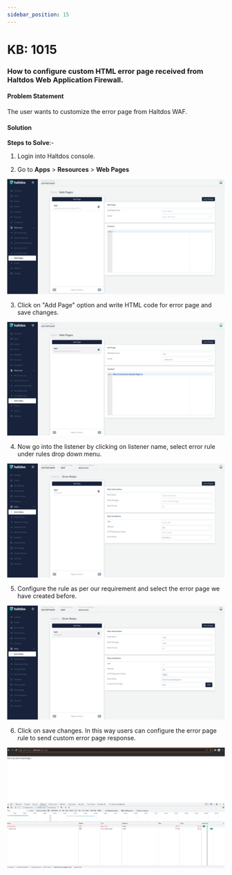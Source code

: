 ```yaml
---
sidebar_position: 15
---
```


# KB: 1015

### **How to configure custom HTML error page received from Haltdos Web Application Firewall.**

#### **Problem Statement**

The user wants to customize the error page from Haltdos WAF.

#### **Solution**

**Steps to Solve**:-

1. Login into Haltdos console.

2. Go to **Apps** > **Resources** > **Web Pages**

![kb-1015](/img/waf/v7/kb/page_kb_1015_1.png)

3. Click on "Add Page" option and write HTML code for error page and save changes.

![kb-1015](/img/waf/v7/kb/page1_kb_1015_2.png)

4. Now go into the listener by clicking on listener name, select error rule under rules drop down menu. 

![kb-1015](/img/waf/v7/kb/add_rule_kb_1015_3.png)

5. Configure the rule as per our requirement and select the error page we have created before.

![kb-1015](/img/waf/v7/kb/error_rules_kb_1015_4.png)

6. Click on save changes.
In this way users can configure the error page rule to send custom error page response. 

![kb-1015](/img/waf/v7/kb/custom_page_kb_1015_5.png)
